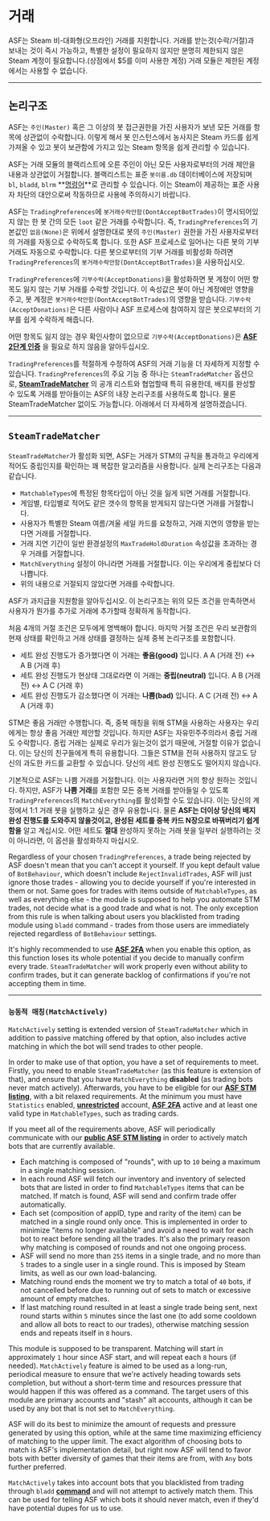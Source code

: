 # 거래

ASF는 Steam 비-대화형(오프라인) 거래를 지원합니다. 거래를 받는것(수락/거절)과 보내는 것이 즉시 가능하고, 특별한 설정이 필요하지 않지만 분명히 제한되지 않은 Steam 계정이 필요합니다.(상점에서 $5를 이미 사용한 계정) 거래 모듈은 제한된 계정에서는 사용할 수 없습니다.

* * *

## 논리구조

ASF는 `주인(Master)` 혹은 그 이상의 봇 접근권한을 가진 사용자가 보낸 모든 거래를 항목에 상관없이 수락합니다. 이렇게 해서 봇 인스턴스에서 농사지은 Steam 카드를 쉽게 가져올 수 있고 봇이 보관함에 가지고 있는 Steam 항목을 쉽게 관리할 수 있습니다.

ASF는 거래 모듈의 블랙리스트에 오른 주인이 아닌 모든 사용자로부터의 거래 제안을 내용과 상관없이 거절합니다. 블랙리스트는 표준 `봇이름.db` 데이터베이스에 저장되며 `bl`, `bladd`, `blrm` **[명령어](https://github.com/JustArchiNET/ArchiSteamFarm/wiki/Commands-ko-KR)**로 관리할 수 있습니다. 이는 Steam이 제공하는 표준 사용자 차단의 대안으로써 작동하므로 사용에 주의하시기 바랍니다.

ASF는 `TradingPreferences`에 `봇거래수락안함(DontAcceptBotTrades)`이 명시되어있지 않는 한 봇 간의 모든 `loot` 같은 거래를 수락합니다. 즉, `TradingPreferences`의 기본값인 `없음(None)`은 위에서 설명한대로 봇의 `주인(Master)` 권한을 가진 사용자로부터의 거래를 자동으로 수락하도록 합니다. 또한 ASF 프로세스로 일어나는 다른 봇의 기부 거래도 자동으로 수락합니다. 다른 봇으로부터의 기부 거래를 비활성화 하려면 `TradingPreferences`의 `봇거래수락안함(DontAcceptBotTrades)`을 사용하십시오.

`TradingPreferences`에 `기부수락(AcceptDonations)`을 활성화하면 봇 계정이 어떤 항목도 잃지 않는 기부 거래를 수락할 것입니다. 이 속성값은 봇이 아닌 계정에만 영향을 주고, 봇 계정은 `봇거래수락안함(DontAcceptBotTrades)`의 영향을 받습니다. `기부수락(AcceptDonations)`은 다른 사람이나 ASF 프로세스에 참여하지 않은 봇으로부터의 기부를 쉽게 수락하게 해줍니다.

어떤 항목도 잃지 않는 경우 확인사항이 없으므로 `기부수락(AcceptDonations)`은 **[ASF 2단계 인증](https://github.com/JustArchiNET/ArchiSteamFarm/wiki/Two-factor-authentication-ko-KR)** 을 필요로 하지 않음을 알아두십시오.

`TradingPreferences`를 적절하게 수정하여 ASF의 거래 기능을 더 자세하게 지정할 수 있습니다. `TradingPreferences`의 주요 기능 중 하나는 `SteamTradeMatcher` 옵션으로, **[SteamTradeMatcher](https://www.steamtradematcher.com)** 의 공개 리스트와 협업할때 특히 유용한데, 배지를 완성할 수 있도록 거래를 받아들이는 ASF의 내장 논리구조를 사용하도록 합니다. 물론 SteamTradeMatcher 없이도 가능합니다. 아래에서 더 자세하게 설명하겠습니다.

* * *

## `SteamTradeMatcher`

`SteamTradeMatcher`가 활성화 되면, ASF는 거래가 STM의 규칙을 통과하고 우리에게 적어도 중립인지를 확인하는 꽤 복잡한 알고리즘을 사용합니다. 실제 논리구조는 다음과 같습니다.

- `MatchableTypes`에 특정된 항목타입이 아닌 것을 잃게 되면 거래를 거절합니다.
- 게임별, 타입별로 적어도 같은 갯수의 항목을 받게되지 않는다면 거래를 거절합니다.
- 사용자가 특별한 Steam 여름/겨울 세일 카드를 요청하고, 거래 지연의 영향을 받는다면 거래를 거절합니다.
- 거래 지연 기간이 일반 환경설정의 `MaxTradeHoldDuration` 속성값을 초과하는 경우 거래를 거절합니다.
- `MatchEverything` 설정이 아니라면 거래를 거절합니다. 이는 우리에게 중립보다 더 나쁩니다.
- 위의 내용으로 거절되지 않았다면 거래를 수락합니다.

ASF가 과지급을 지원함을 알아두십시오. 이 논리구조는 위의 모든 조건을 만족하면서 사용자가 뭔가를 추가로 거래에 추가할때 정확하게 동작합니다.

처음 4개의 거절 조건은 모두에게 명백해야 합니다. 마지막 거절 조건은 우리 보관함의 현재 상태를 확인하고 거래 상태를 결정하는 실제 중복 논리구조를 포함합니다.

- 세트 완성 진행도가 증가했다면 이 거래는 **좋음(good)** 입니다. A A (거래 전) <-> A B (거래 후)
- 세트 완성 진행도가 현상태 그대로라면 이 거래는 **중립(neutral)** 입니다. A B (거래 전) <-> A C (거래 후)
- 세트 완성 진행도가 감소했다면 이 거래는 **나쁨(bad)** 입니다. A C (거래 전) <-> A A (거래 후)

STM은 좋음 거래만 수행합니다. 즉, 중복 매칭을 위해 STM을 사용하는 사용자는 우리에게는 항상 좋음 거래만 제안할 것입니다. 하지만 ASF는 자유민주주의라서 중립 거래도 수락합니다. 중립 거래는 실제로 우리가 잃는것이 없기 때문에, 거절할 이유가 없습니다. 이는 당신의 친구들에게 특히 유용합니다. 그들은 STM을 전혀 사용하지 않고도 당신의 과도한 카드를 교환할 수 있습니다. 당신의 세트 완성 진행도도 떨어지지 않습니다.

기본적으로 ASF는 나쁨 거래를 거절합니다. 이는 사용자라면 거의 항상 원하는 것입니다. 하지만, ASF가 **나쁨 거래**를 포함한 모든 중복 거래를 받아들일 수 있도록 `TradingPreferences`의 `MatchEverything`를 활성화할 수도 있습니다. 이는 당신의 계정에서 1:1 거래 봇을 실행하고 싶은 경우 유용합니다. 물론 **ASF는 더이상 당신의 배지완성 진행도를 도와주지 않을것이고, 완성된 세트를 중복 카드 N장으로 바꿔버리기 쉽게 함을** 알고 계십시오. 어떤 세트도 **절대** 완성하지 못하는 거래 봇을 일부러 실행하려는 것이 아니라면, 이 옵션을 활성화하지 마십시오.

Regardless of your chosen `TradingPreferences`, a trade being rejected by ASF doesn't mean that you can't accept it yourself. If you kept default value of `BotBehaviour`, which doesn't include `RejectInvalidTrades`, ASF will just ignore those trades - allowing you to decide yourself if you're interested in them or not. Same goes for trades with items outside of `MatchableTypes`, as well as everything else - the module is supposed to help you automate STM trades, not decide what is a good trade and what is not. The only exception from this rule is when talking about users you blacklisted from trading module using `bladd` command - trades from those users are immediately rejected regardless of `BotBehaviour` settings.

It's highly recommended to use **[ASF 2FA](https://github.com/JustArchiNET/ArchiSteamFarm/wiki/Two-factor-authentication)** when you enable this option, as this function loses its whole potential if you decide to manually confirm every trade. `SteamTradeMatcher` will work properly even without ability to confirm trades, but it can generate backlog of confirmations if you're not accepting them in time.

* * *

### `능동적 매칭(MatchActively)`

`MatchActively` setting is extended version of `SteamTradeMatcher` which in addition to passive matching offered by that option, also includes active matching in which the bot will send trades to other people.

In order to make use of that option, you have a set of requirements to meet. Firstly, you need to enable `SteamTradeMatcher` (as this feature is extension of that), and ensure that you have `MatchEverything` **disabled** (as trading bots never match actively). Afterwards, you have to be eligible for our **[ASF STM listing](https://github.com/JustArchiNET/ArchiSteamFarm/wiki/Statistics#current-privacy-policy)**, with a bit relaxed requirements. At the minimum you must have `Statistics` enabled, **[unrestricted](https://support.steampowered.com/kb_article.php?ref=3330-IAGK-7663)** account, **[ASF 2FA](https://github.com/JustArchiNET/ArchiSteamFarm/wiki/Two-factor-authentication#asf-2fa)** active and at least one valid type in `MatchableTypes`, such as trading cards.

If you meet all of the requirements above, ASF will periodically communicate with our **[public ASF STM listing](https://github.com/JustArchiNET/ArchiSteamFarm/wiki/Statistics#public-asf-stm-listing)** in order to actively match bots that are currently available.

- Each matching is composed of "rounds", with up to `10` being a maximum in a single matching session.
- In each round ASF will fetch our inventory and inventory of selected bots that are listed in order to find `MatchableTypes` items that can be matched. If match is found, ASF will send and confirm trade offer automatically.
- Each set (composition of appID, type and rarity of the item) can be matched in a single round only once. This is implemented in order to minimize "items no longer available" and avoid a need to wait for each bot to react before sending all the trades. It's also the primary reason why matching is composed of rounds and not one ongoing process.
- ASF will send no more than `255` items in a single trade, and no more than `5` trades to a single user in a single round. This is imposed by Steam limits, as well as our own load-balancing.
- Matching round ends the moment we try to match a total of `40` bots, if not cancelled before due to running out of sets to match or excessive amount of empty matches.
- If last matching round resulted in at least a single trade being sent, next round starts within `5` minutes since the last one (to add some cooldown and allow all bots to react to our trades), otherwise matching session ends and repeats itself in `8` hours.

This module is supposed to be transparent. Matching will start in approximately `1` hour since ASF start, and will repeat each `8` hours (if needed). `MatchActively` feature is aimed to be used as a long-run, periodical measure to ensure that we're actively heading towards sets completion, but without a short-term time and resources pressure that would happen if this was offered as a command. The target users of this module are primary accounts and "stash" alt accounts, although it can be used by any bot that is not set to `MatchEverything`.

ASF will do its best to minimize the amount of requests and pressure generated by using this option, while at the same time maximizing efficiency of matching to the upper limit. The exact algorithm of choosing bots to match is ASF's implementation detail, but right now ASF will tend to favor bots with better diversity of games that their items are from, with `Any` bots further preferred.

`MatchActively` takes into account bots that you blacklisted from trading through `bladd` **[command](https://github.com/JustArchiNET/ArchiSteamFarm/wiki/Commands)** and will not attempt to actively match them. This can be used for telling ASF which bots it should never match, even if they'd have potential dupes for us to use.